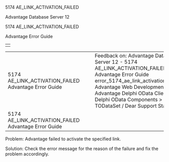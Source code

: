 5174 AE\_LINK\_ACTIVATION\_FAILED




Advantage Database Server 12  

5174 AE\_LINK\_ACTIVATION\_FAILED

Advantage Error Guide

|  |
| --- |
|  |

|  |  |  |  |  |
| --- | --- | --- | --- | --- |
| 5174 AE\_LINK\_ACTIVATION\_FAILED  Advantage Error Guide |  |  | Feedback on: Advantage Database Server 12 - 5174 AE\_LINK\_ACTIVATION\_FAILED Advantage Error Guide error\_5174\_ae\_link\_activation\_failed Advantage Web Development > Advantage Delphi OData Client > Delphi OData Components > TODataSet / Dear Support Staff, |  |
| 5174 AE\_LINK\_ACTIVATION\_FAILED  Advantage Error Guide |  |  |  |  |

Problem: Advantage failed to activate the specified link.

Solution: Check the error message for the reason of the failure and fix the problem accordingly.